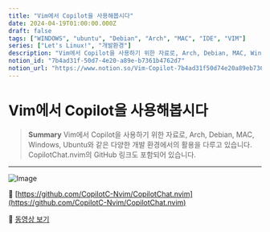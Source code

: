 ```yaml
---
title: "Vim에서 Copilot을 사용해봅시다"
date: 2024-04-19T01:00:00.000Z
draft: false
tags: ["WINDOWS", "ubuntu", "Debian", "Arch", "MAC", "IDE", "VIM"]
series: ["Let's Linux!", "개발환경"]
description: "Vim에서 Copilot을 사용하기 위한 자료로, Arch, Debian, MAC, Windows, Ubuntu와 같은 다양한 개발 환경에서의 활용을 다루고 있습니다. CopilotChat.nvim의 GitHub 링크도 포함되어 있습니다."
notion_id: "7b4ad31f-50d7-4e20-a89e-b7361b4762d7"
notion_url: "https://www.notion.so/Vim-Copilot-7b4ad31f50d74e20a89eb7361b4762d7"
---
```


# Vim에서 Copilot을 사용해봅시다

> **Summary**
> Vim에서 Copilot을 사용하기 위한 자료로, Arch, Debian, MAC, Windows, Ubuntu와 같은 다양한 개발 환경에서의 활용을 다루고 있습니다. CopilotChat.nvim의 GitHub 링크도 포함되어 있습니다.

---

![Image](https://prod-files-secure.s3.us-west-2.amazonaws.com/09ccd4d5-876c-4bba-bbdf-cc77a0a11257/8a821b5f-1d67-4f07-a469-98e144b060c3/Untitled.png?X-Amz-Algorithm=AWS4-HMAC-SHA256&X-Amz-Content-Sha256=UNSIGNED-PAYLOAD&X-Amz-Credential=ASIAZI2LB466YRHDRKRW%2F20250724%2Fus-west-2%2Fs3%2Faws4_request&X-Amz-Date=20250724T101909Z&X-Amz-Expires=3600&X-Amz-Security-Token=IQoJb3JpZ2luX2VjEAIaCXVzLXdlc3QtMiJIMEYCIQD8Rxn7gvU%2FsCMHzgfTCF7MITjORouJiSdL58tltpu7TgIhAMqSxizwTPQvoR6VmTgf9K7uQwWCAdNYDeO9tAEduUS%2BKv8DCCoQABoMNjM3NDIzMTgzODA1Igw5ktm88lCVuXlK7Nkq3APbqnIWaAAATRiMQ3Jn1n54R2RCqjhCrDRjAwfvSVqo1wjhDKVlrKgVyHoDDgl3GLoeF2EVHJGVfEl3E9qxvzYLMa68mUUNPig4B71x%2F%2FbKAm5NZPRL5li9gkGL0QYvKHwi7ViA2Jx2aRi9raXXLV%2FCJcK%2FXHJDPJaOPUJRZzlGZrT2vAsB%2BAgVtCtogKpZLHHs5Ii8KjZdNbwCABAmODz5MaPrxmkLtYihzzdi27UUkGiCr5ZZyl7HL2LD9ifFCFh5Ra2O5nT4CS4xbpW5Z4BViAtSnn7%2FOWnsYY%2BZUaZ62vLxpVpU2d01PAGX%2BM2s6SdAe1KaTQC76okftUfRFBZc0rdl3j3FdM3lOIJ17t%2Fmvyz7AWvlSXqoHuZfdZJXldomY68BLRqCah%2FoD3Y%2Bh%2BHPDLEeY0AIhiS2mXIljIQ%2FIAJoIG3%2F23EduI3%2Bwt3NlyNicpMnkwuq6Ijs1hrmOa69CgJ7%2FB0kz0pzd2uUHjjkIxj93c2%2Bw1an5WOu%2FcJS%2BLv8H9WVjgbTL7ajvHoydgmnVBTRdaIXYjqCeV2eOpRkMEaWUAcGQjX4KJvZYM3xiOMZqLtorGLs9OEJOEj3XVHBi85Q4ghtdWaeCAyQv0CvvopFZdVM7aDQrAr8KjDM9ofEBjqkAVsQedMSJH0p7Qp277bGw0dDVv1GGi1z3rWeYZPjQArUxhssXKvTJMUnvIawzWG%2FMpQqXLZhwXwz3G9HA9ap74NzGp7p3A37ZaYCqdpIKBFDZr%2FnHLCvkGkOrjbzPs0P2RZsBYFFsQwjE%2F2%2FACuKpN8SYgb4n0EIWPbAqsu%2FSVM9TrksmRwpqbotTENaKtkMmWEeIr8w1WJ%2B2gfVAUe4imr1khZ%2B&X-Amz-Signature=fc94bf2a73647606b2bdfe1b5af7e829ce456507ab1ba20467fe6c8adc4e77a1&X-Amz-SignedHeaders=host&x-amz-checksum-mode=ENABLED&x-id=GetObject)

🔗 [https://github.com/CopilotC-Nvim/CopilotChat.nvim](https://github.com/CopilotC-Nvim/CopilotChat.nvim)

🎥 [동영상 보기](https://www.youtube.com/watch?v=sSih4khcstc)

